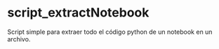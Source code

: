 # script_extractNotebook
Script simple para extraer todo el código python de un notebook en un archivo.
